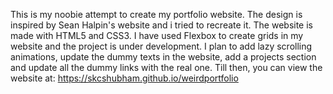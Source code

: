 This is my noobie attempt to create my portfolio website. The design is inspired by Sean Halpin's website and i tried to recreate it. The website is made with HTML5 and CSS3. I have used Flexbox to create grids in my website and the project is under development. I plan to add lazy scrolling animations, update the dummy texts in the website, add a projects section and update all the dummy links with the real one.
Till then, you can view the website at: https://skcshubham.github.io/weirdportfolio 
